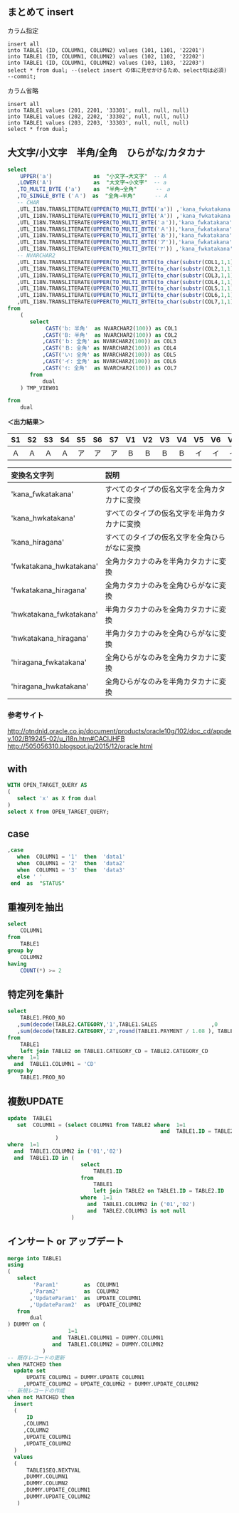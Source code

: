 ## まとめて insert

カラム指定
```
insert all
into TABLE1 (ID, COLUMN1, COLUMN2) values (101, 1101, '22201')
into TABLE1 (ID, COLUMN1, COLUMN2) values (102, 1102, '22202')
into TABLE1 (ID, COLUMN1, COLUMN2) values (103, 1103, '22203')
select * from dual; --(select insert の体に見せかけるため、select句は必須)
--commit;
```

カラム省略
```
insert all
into TABLE1 values (201, 2201, '33301', null, null, null)
into TABLE1 values (202, 2202, '33302', null, null, null)
into TABLE1 values (203, 2203, '33303', null, null, null)
select * from dual;
```


## 大文字/小文字　半角/全角　ひらがな/カタカナ
```sql
select
    UPPER('a')             as  "小文字→大文字"  -- A
   ,LOWER('A')             as  "大文字→小文字"  -- a
   ,TO_MULTI_BYTE ('a')    as  "半角→全角"      -- ａ
   ,TO_SINGLE_BYTE ('Ａ')  as  "全角→半角"      -- A
   -- CHAR
   ,UTL_I18N.TRANSLITERATE(UPPER(TO_MULTI_BYTE('a')) ,'kana_fwkatakana') as S1 -- 半角:a
   ,UTL_I18N.TRANSLITERATE(UPPER(TO_MULTI_BYTE('A')) ,'kana_fwkatakana') as S2 -- 半角:A
   ,UTL_I18N.TRANSLITERATE(UPPER(TO_MULTI_BYTE('ａ')),'kana_fwkatakana') as S3 -- 全角:ａ
   ,UTL_I18N.TRANSLITERATE(UPPER(TO_MULTI_BYTE('Ａ')),'kana_fwkatakana') as S4 -- 全角:Ａ
   ,UTL_I18N.TRANSLITERATE(UPPER(TO_MULTI_BYTE('あ')),'kana_fwkatakana') as S5 -- 全角:あ
   ,UTL_I18N.TRANSLITERATE(UPPER(TO_MULTI_BYTE('ア')),'kana_fwkatakana') as S6 -- 全角:ア
   ,UTL_I18N.TRANSLITERATE(UPPER(TO_MULTI_BYTE('ｱ')) ,'kana_fwkatakana') as S7 -- 半角:ｱ
   -- NVARCHAR2
   ,UTL_I18N.TRANSLITERATE(UPPER(TO_MULTI_BYTE(to_char(substr(COL1,1,1)))),'kana_fwkatakana') as V1 -- 半角:b
   ,UTL_I18N.TRANSLITERATE(UPPER(TO_MULTI_BYTE(to_char(substr(COL2,1,1)))),'kana_fwkatakana') as V2 -- 半角:B
   ,UTL_I18N.TRANSLITERATE(UPPER(TO_MULTI_BYTE(to_char(substr(COL3,1,1)))),'kana_fwkatakana') as V3 -- 全角:ｂ
   ,UTL_I18N.TRANSLITERATE(UPPER(TO_MULTI_BYTE(to_char(substr(COL4,1,1)))),'kana_fwkatakana') as V4 -- 全角:Ｂ
   ,UTL_I18N.TRANSLITERATE(UPPER(TO_MULTI_BYTE(to_char(substr(COL5,1,1)))),'kana_fwkatakana') as V5 -- 全角:い
   ,UTL_I18N.TRANSLITERATE(UPPER(TO_MULTI_BYTE(to_char(substr(COL6,1,1)))),'kana_fwkatakana') as V6 -- 全角:イ
   ,UTL_I18N.TRANSLITERATE(UPPER(TO_MULTI_BYTE(to_char(substr(COL7,1,1)))),'kana_fwkatakana') as V7 -- 半角:ｲ
from
    (
       select
            CAST('b: 半角'  as NVARCHAR2(100)) as COL1
           ,CAST('B: 半角'  as NVARCHAR2(100)) as COL2
           ,CAST('ｂ: 全角' as NVARCHAR2(100)) as COL3
           ,CAST('Ｂ: 全角' as NVARCHAR2(100)) as COL4
           ,CAST('い: 全角' as NVARCHAR2(100)) as COL5
           ,CAST('イ: 全角' as NVARCHAR2(100)) as COL6
           ,CAST('ｲ: 全角'  as NVARCHAR2(100)) as COL7
       from
           dual
    ) TMP_VIEW01

from
    dual
```
**＜出力結果＞**    

| S1 | S2 | S3 | S4 | S5 | S6 | S7 | V1 | V2 | V3 | V4 | V5 | V6 | V7 |
|:--:|:--:|:--:|:--:|:--:|:--:|:--:|:--:|:--:|:--:|:--:|:--:|:--:|:--:|
| Ａ | Ａ | Ａ | Ａ | ア | ア | ア | Ｂ | Ｂ | Ｂ | Ｂ | イ | イ | イ |


|    変換名文字列           |      説明                                      |
|:--------------------------|:-----------------------------------------------|
|  'kana_fwkatakana'        |  すべてのタイプの仮名文字を全角カタカナに変換  |
|  'kana_hwkatakana'        |  すべてのタイプの仮名文字を半角カタカナに変換  |
|  'kana_hiragana'          |  すべてのタイプの仮名文字を全角ひらがなに変換  |
|  'fwkatakana_hwkatakana'  |  全角カタカナのみを半角カタカナに変換          |
|  'fwkatakana_hiragana'    |  全角カタカナのみを全角ひらがなに変換          |
|  'hwkatakana_fwkatakana'  |  半角カタカナのみを全角カタカナに変換          |
|  'hwkatakana_hiragana'    |  半角カタカナのみを全角ひらがなに変換          |
|  'hiragana_fwkatakana'    |  全角ひらがなのみを全角カタカナに変換          |
|  'hiragana_hwkatakana'    |  全角ひらがなのみを半角カタカナに変換          |


### 参考サイト
http://otndnld.oracle.co.jp/document/products/oracle10g/102/doc_cd/appdev.102/B19245-02/u_i18n.htm#CACIJHFB    
http://505056310.blogspot.jp/2015/12/oracle.html

## with
```sql
WITH OPEN_TARGET_QUERY AS 
(
   select 'x' as X from dual
)
select X from OPEN_TARGET_QUERY;
```

## case
```sql
,case
   when  COLUMN1 = '1'  then  'data1'
   when  COLUMN1 = '2'  then  'data2'
   when  COLUMN1 = '3'  then  'data3'
   else ' '
 end  as  "STATUS"
```

## 重複列を抽出
```sql
select
    COLUMN1
from
    TABLE1
group by
    COLUMN2
having 
    COUNT(*) >= 2
```

## 特定列を集計
```sql
select               
    TABLE1.PROD_NO         
   ,sum(decode(TABLE2.CATEGORY,'1',TABLE1.SALES                 ,0              ))  as  SALES
   ,sum(decode(TABLE2.CATEGORY,'2',round(TABLE1.PAYMENT / 1.08 ), TABLE1.PAYMENT))  as  PAYMENT
from                 
    TABLE1             
    left join TABLE2 on TABLE1.CATEGORY_CD = TABLE2.CATEGORY_CD
where  1=1
  and  TABLE1.COLUMN1 = 'CD'
group by
    TABLE1.PROD_NO
```


## 複数UPDATE
```sql
update  TABLE1
   set  COLUMN1 = (select COLUMN1 from TABLE2 where  1=1 
                                                and  TABLE1.ID = TABLE2.ID
               )
where  1=1
  and  TABLE1.COLUMN2 in ('01','02')
  and  TABLE1.ID in (
                       select
                           TABLE1.ID
                       from
                           TABLE1
                           left join TABLE2 on TABLE1.ID = TABLE2.ID
                       where  1=1
                         and  TABLE1.COLUMN2 in ('01','02')
                         and  TABLE2.COLUMN3 is not null
                    )
```


## インサート or アップデート
```sql
merge into TABLE1
using
(
   select
        'Param1'        as  COLUMN1
       ,'Param2'        as  COLUMN2
       ,'UpdateParam1'  as  UPDATE_COLUMN1
       ,'UpdateParam2'  as  UPDATE_COLUMN2
   from
       dual
) DUMMY on (
                   1=1
              and  TABLE1.COLUMN1 = DUMMY.COLUMN1
              and  TABLE1.COLUMN2 = DUMMY.COLUMN2
           )
-- 既存レコードの更新
when MATCHED then
  update set
      UPDATE_COLUMN1 = DUMMY.UPDATE_COLUMN1
     ,UPDATE_COLUMN2 = UPDATE_COLUMN2 + DUMMY.UPDATE_COLUMN2
-- 新規レコードの作成
when not MATCHED then
  insert
  (
      ID
     ,COLUMN1
     ,COLUMN2
     ,UPDATE_COLUMN1
     ,UPDATE_COLUMN2
  )
  values
  (
      TABLE1SEQ.NEXTVAL
     ,DUMMY.COLUMN1
     ,DUMMY.COLUMN2
     ,DUMMY.UPDATE_COLUMN1
     ,DUMMY.UPDATE_COLUMN2
   )
```

